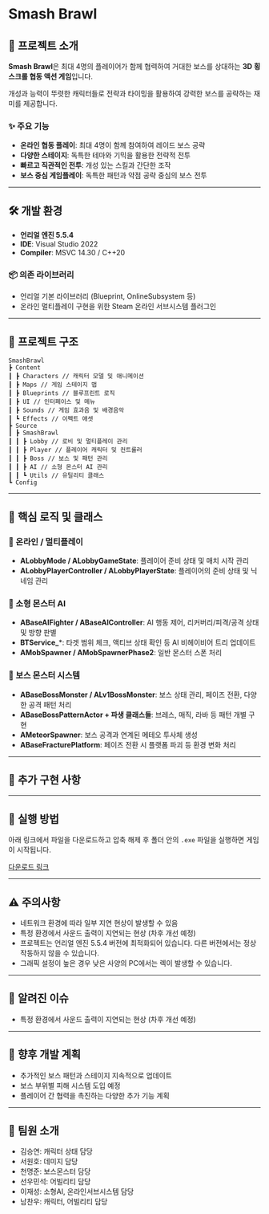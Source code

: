 # Smash Brawl

## 📌 프로젝트 소개

**Smash Brawl**은 최대 4명의 플레이어가 함께 협력하여 거대한 보스를 상대하는 **3D 횡스크롤 협동 액션 게임**입니다.

개성과 능력이 뚜렷한 캐릭터들로 전략과 타이밍을 활용하여 강력한 보스를 공략하는 재미를 제공합니다.

### ✨ 주요 기능

- **온라인 협동 플레이**: 최대 4명이 함께 참여하여 레이드 보스 공략
- **다양한 스테이지**: 독특한 테마와 기믹을 활용한 전략적 전투
- **빠르고 직관적인 전투**: 개성 있는 스킬과 간단한 조작
- **보스 중심 게임플레이**: 독특한 패턴과 약점 공략 중심의 보스 전투

---

## 🛠️ 개발 환경

- **언리얼 엔진 5.5.4**
- **IDE**: Visual Studio 2022
- **Compiler**: MSVC 14.30 / C++20

### 📦 의존 라이브러리

- 언리얼 기본 라이브러리 (Blueprint, OnlineSubsystem 등)
- 온라인 멀티플레이 구현을 위한 Steam 온라인 서브시스템 플러그인

---

## 📁 프로젝트 구조

```
SmashBrawl
┣ Content
┃ ┣ Characters // 캐릭터 모델 및 애니메이션
┃ ┣ Maps // 게임 스테이지 맵
┃ ┣ Blueprints // 블루프린트 로직
┃ ┣ UI // 인터페이스 및 메뉴
┃ ┣ Sounds // 게임 효과음 및 배경음악
┃ ┗ Effects // 이펙트 애셋
┣ Source
┃ ┣ SmashBrawl
┃ ┃ ┣ Lobby // 로비 및 멀티플레이 관리
┃ ┃ ┣ Player // 플레이어 캐릭터 및 컨트롤러
┃ ┃ ┣ Boss // 보스 및 패턴 관리
┃ ┃ ┣ AI // 소형 몬스터 AI 관리
┃ ┃ ┗ Utils // 유틸리티 클래스
┗ Config
```

---

## 📖 핵심 로직 및 클래스

### 🔗 온라인 / 멀티플레이

- **ALobbyMode / ALobbyGameState**: 플레이어 준비 상태 및 매치 시작 관리
- **ALobbyPlayerController / ALobbyPlayerState**: 플레이어의 준비 상태 및 닉네임 관리

### 🧠 소형 몬스터 AI

- **ABaseAIFighter / ABaseAIController**: AI 행동 제어, 리커버리/피격/공격 상태 및 방향 판별
- **BTService\_**\*: 타겟 범위 체크, 액티브 상태 확인 등 AI 비헤이비어 트리 업데이트
- **AMobSpawner / AMobSpawnerPhase2**: 일반 몬스터 스폰 처리

### 🐉 보스 몬스터 시스템

- **ABaseBossMonster / ALv1BossMonster**: 보스 상태 관리, 페이즈 전환, 다양한 공격 패턴 처리
- **ABaseBossPatternActor + 파생 클래스들**: 브레스, 매직, 라바 등 패턴 개별 구현
- **AMeteorSpawner**: 보스 공격과 연계된 메테오 투사체 생성
- **ABaseFracturePlatform**: 페이즈 전환 시 플랫폼 파괴 등 환경 변화 처리

---

## 🌟 추가 구현 사항

---

## 🚀 실행 방법

아래 링크에서 파일을 다운로드하고 압축 해제 후 폴더 안의 `.exe` 파일을 실행하면 게임이 시작됩니다.

[다운로드 링크](#)

---

## ⚠️ 주의사항

- 네트워크 환경에 따라 일부 지연 현상이 발생할 수 있음
- 특정 환경에서 사운드 출력이 지연되는 현상 (차후 개선 예정)
- 프로젝트는 언리얼 엔진 5.5.4 버전에 최적화되어 있습니다. 다른 버전에서는 정상 작동하지 않을 수 있습니다.
- 그래픽 설정이 높은 경우 낮은 사양의 PC에서는 렉이 발생할 수 있습니다.

---

## 🐞 알려진 이슈

- 특정 환경에서 사운드 출력이 지연되는 현상 (차후 개선 예정)

---

## 🚧 향후 개발 계획

- 추가적인 보스 패턴과 스테이지 지속적으로 업데이트
- 보스 부위별 피해 시스템 도입 예정
- 플레이어 간 협력을 촉진하는 다양한 추가 기능 계획

---

## 👥 팀원 소개

- 김승연: 캐릭터 상태 담당
- 서원호: 데미지 담당
- 천명준: 보스몬스터 담당
- 선우민석: 어빌리티 담당
- 이재성: 소형AI, 온라인서브시스템 담당
- 남찬우: 캐릭터, 어빌리티 담당
